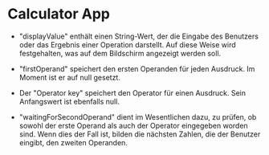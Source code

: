 <h1>Calculator App</h1>

* "displayValue" enthält einen String-Wert, der die Eingabe des Benutzers oder das Ergebnis einer Operation darstellt. Auf diese Weise wird festgehalten, was auf dem Bildschirm angezeigt werden soll.

* "firstOperand" speichert den ersten Operanden für jeden Ausdruck. Im Moment ist er auf null gesetzt.

* Der "Operator key" speichert den Operator für einen Ausdruck. Sein Anfangswert ist ebenfalls null.

* "waitingForSecondOperand" dient im Wesentlichen dazu, zu prüfen, ob sowohl der erste Operand als auch der Operator eingegeben worden sind. Wenn dies der Fall ist, bilden die nächsten Zahlen, die der Benutzer eingibt, den zweiten Operanden.

